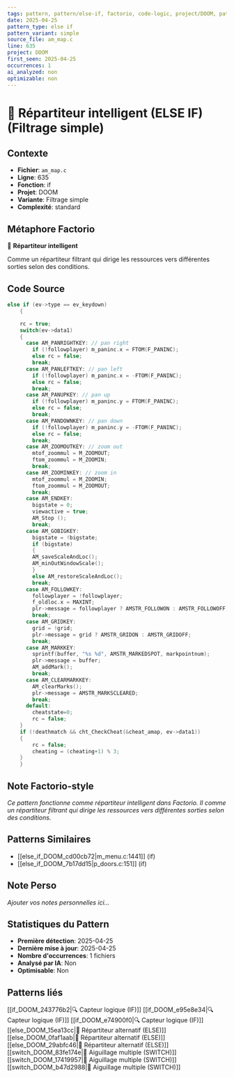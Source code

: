 ```yaml
---
tags: pattern, pattern/else-if, factorio, code-logic, project/DOOM, pattern/variant/simple
date: 2025-04-25
pattern_type: else if
pattern_variant: simple
source_file: am_map.c
line: 635
project: DOOM
first_seen: 2025-04-25
occurrences: 1
ai_analyzed: non
optimizable: non
---
```


# 🔄 Répartiteur intelligent (ELSE IF) (Filtrage simple)

## Contexte
- **Fichier**: `am_map.c`
- **Ligne**: 635
- **Fonction**: if
- **Projet**: DOOM
- **Variante**: Filtrage simple
- **Complexité**: standard

## Métaphore Factorio
🔄 **Répartiteur intelligent**

Comme un répartiteur filtrant qui dirige les ressources vers différentes sorties selon des conditions.

## Code Source
```c
else if (ev->type == ev_keydown)
    {

	rc = true;
	switch(ev->data1)
	{
	  case AM_PANRIGHTKEY: // pan right
	    if (!followplayer) m_paninc.x = FTOM(F_PANINC);
	    else rc = false;
	    break;
	  case AM_PANLEFTKEY: // pan left
	    if (!followplayer) m_paninc.x = -FTOM(F_PANINC);
	    else rc = false;
	    break;
	  case AM_PANUPKEY: // pan up
	    if (!followplayer) m_paninc.y = FTOM(F_PANINC);
	    else rc = false;
	    break;
	  case AM_PANDOWNKEY: // pan down
	    if (!followplayer) m_paninc.y = -FTOM(F_PANINC);
	    else rc = false;
	    break;
	  case AM_ZOOMOUTKEY: // zoom out
	    mtof_zoommul = M_ZOOMOUT;
	    ftom_zoommul = M_ZOOMIN;
	    break;
	  case AM_ZOOMINKEY: // zoom in
	    mtof_zoommul = M_ZOOMIN;
	    ftom_zoommul = M_ZOOMOUT;
	    break;
	  case AM_ENDKEY:
	    bigstate = 0;
	    viewactive = true;
	    AM_Stop ();
	    break;
	  case AM_GOBIGKEY:
	    bigstate = !bigstate;
	    if (bigstate)
	    {
		AM_saveScaleAndLoc();
		AM_minOutWindowScale();
	    }
	    else AM_restoreScaleAndLoc();
	    break;
	  case AM_FOLLOWKEY:
	    followplayer = !followplayer;
	    f_oldloc.x = MAXINT;
	    plr->message = followplayer ? AMSTR_FOLLOWON : AMSTR_FOLLOWOFF;
	    break;
	  case AM_GRIDKEY:
	    grid = !grid;
	    plr->message = grid ? AMSTR_GRIDON : AMSTR_GRIDOFF;
	    break;
	  case AM_MARKKEY:
	    sprintf(buffer, "%s %d", AMSTR_MARKEDSPOT, markpointnum);
	    plr->message = buffer;
	    AM_addMark();
	    break;
	  case AM_CLEARMARKKEY:
	    AM_clearMarks();
	    plr->message = AMSTR_MARKSCLEARED;
	    break;
	  default:
	    cheatstate=0;
	    rc = false;
	}
	if (!deathmatch && cht_CheckCheat(&cheat_amap, ev->data1))
	{
	    rc = false;
	    cheating = (cheating+1) % 3;
	}
    }
```

## Note Factorio-style
*Ce pattern fonctionne comme répartiteur intelligent dans Factorio. Il comme un répartiteur filtrant qui dirige les ressources vers différentes sorties selon des conditions.*

## Patterns Similaires
- [[else_if_DOOM_cd00cb72|m_menu.c:1441]] (if)
- [[else_if_DOOM_7b17dd15|p_doors.c:151]] (if)

## Note Perso
*Ajouter vos notes personnelles ici...*

## Statistiques du Pattern
- **Première détection**: 2025-04-25
- **Dernière mise à jour**: 2025-04-25
- **Nombre d'occurrences**: 1 fichiers
- **Analysé par IA**: Non
- **Optimisable**: Non

## Patterns liés
[[if_DOOM_243776b2|🔍 Capteur logique (IF)]]
[[if_DOOM_e95e8e34|🔍 Capteur logique (IF)]]
[[if_DOOM_e74900f0|🔍 Capteur logique (IF)]]
[[else_DOOM_15ea13cc|🔀 Répartiteur alternatif (ELSE)]]
[[else_DOOM_0faf1aab|🔀 Répartiteur alternatif (ELSE)]]
[[else_DOOM_29abfc46|🔀 Répartiteur alternatif (ELSE)]]
[[switch_DOOM_83fe174e|🔀 Aiguillage multiple (SWITCH)]]
[[switch_DOOM_17419957|🔀 Aiguillage multiple (SWITCH)]]
[[switch_DOOM_b47d2988|🔀 Aiguillage multiple (SWITCH)]]
